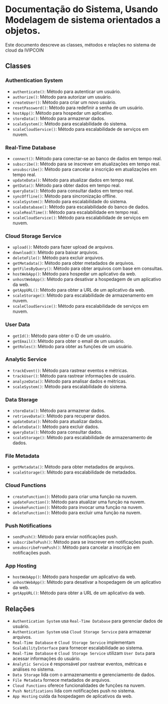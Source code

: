 # Documentação do Sistema, Usando Modelagem de sistema orientados a objetos.

Este documento descreve as classes, métodos e relações no sistema de cloud da IVIPCOIN

## Classes

### Authentication System

- `authenticate()`: Método para autenticar um usuário.
- `authorize()`: Método para autorizar um usuário.
- `createUser()`: Método para criar um novo usuário.
- `resetPassword()`: Método para redefinir a senha de um usuário.
- `hostApp()`: Método para hospedar um aplicativo.
- `storeData()`: Método para armazenar dados.
- `scaleSystem()`: Método para escalabilidade do sistema.
- `scaleCloudService()`: Método para escalabilidade de serviços em nuvem.

### Real-Time Database

- `connect()`: Método para conectar-se ao banco de dados em tempo real.
- `subscribe()`: Método para se inscrever em atualizações em tempo real.
- `unsubscribe()`: Método para cancelar a inscrição em atualizações em tempo real.
- `updateData()`: Método para atualizar dados em tempo real.
- `getData()`: Método para obter dados em tempo real.
- `queryData()`: Método para consultar dados em tempo real.
- `syncOffline()`: Método para sincronização offline.
- `scaleSystem()`: Método para escalabilidade do sistema.
- `scaleDatabase()`: Método para escalabilidade do banco de dados.
- `scaleRealTime()`: Método para escalabilidade em tempo real.
- `scaleCloudService()`: Método para escalabilidade de serviços em nuvem.

### Cloud Storage Service

- `upload()`: Método para fazer upload de arquivos.
- `download()`: Método para baixar arquivos.
- `deleteFile()`: Método para excluir arquivos.
- `getMetadata()`: Método para obter metadados de arquivos.
- `getFilesByQuery()`: Método para obter arquivos com base em consultas.
- `hostWebApp()`: Método para hospedar um aplicativo da web.
- `unhostWebApp()`: Método para desativar a hospedagem de um aplicativo da web.
- `getAppURL()`: Método para obter a URL de um aplicativo da web.
- `scaleStorage()`: Método para escalabilidade de armazenamento em nuvem.
- `scaleCloudService()`: Método para escalabilidade de serviços em nuvem.

### User Data

- `getId()`: Método para obter o ID de um usuário.
- `getEmail()`: Método para obter o email de um usuário.
- `getRoles()`: Método para obter as funções de um usuário.

### Analytic Service

- `trackEvent()`: Método para rastrear eventos e métricas.
- `trackUser()`: Método para rastrear informações de usuário.
- `analyzeData()`: Método para analisar dados e métricas.
- `scaleSystem()`: Método para escalabilidade do sistema.

### Data Storage

- `storeData()`: Método para armazenar dados.
- `retrieveData()`: Método para recuperar dados.
- `updateData()`: Método para atualizar dados.
- `deleteData()`: Método para excluir dados.
- `queryData()`: Método para consultar dados.
- `scaleStorage()`: Método para escalabilidade de armazenamento de dados.

### File Metadata

- `getMetadata()`: Método para obter metadados de arquivos.
- `scaleStorage()`: Método para escalabilidade de metadados.

### Cloud Functions

- `createFunction()`: Método para criar uma função na nuvem.
- `updateFunction()`: Método para atualizar uma função na nuvem.
- `invokeFunction()`: Método para invocar uma função na nuvem.
- `deleteFunction()`: Método para excluir uma função na nuvem.

### Push Notifications

- `sendPush()`: Método para enviar notificações push.
- `subscribeToPush()`: Método para se inscrever em notificações push.
- `unsubscribeFromPush()`: Método para cancelar a inscrição em notificações push.

### App Hosting

- `hostWebApp()`: Método para hospedar um aplicativo da web.
- `unhostWebApp()`: Método para desativar a hospedagem de um aplicativo da web.
- `getAppURL()`: Método para obter a URL de um aplicativo da web.

## Relações

- `Authentication System` usa `Real-Time Database` para gerenciar dados de usuário.
- `Authentication System` usa `Cloud Storage Service` para armazenar arquivos.
- `Real-Time Database` e `Cloud Storage Service` implementam `ScalabilityInterface` para fornecer escalabilidade ao sistema.
- `Real-Time Database` e `Cloud Storage Service` utilizam `User Data` para acessar informações do usuário.
- `Analytic Service` é responsável por rastrear eventos, métricas e análises no sistema.
- `Data Storage` lida com o armazenamento e gerenciamento de dados.
- `File Metadata` fornece metadados de arquivos.
- `Cloud Functions` oferece funcionalidades de funções na nuvem.
- `Push Notifications` lida com notificações push no sistema.
- `App Hosting` cuida da hospedagem de aplicativos da web.
